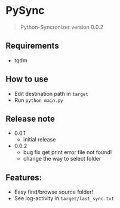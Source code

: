 # PySync

> Python-Syncronizer version 0.0.2

## Requirements

- tqdm

## How to use

- Edit destination path in `target`
- Run `python main.py`

## Release note

- 0.0.1
  - initial release
- 0.0.2
  - bug fix get print error file not found!
  - change the way to select folder

## Features:

- Easy find/browse source folder!
- See log-activity in `target/last_sync.txt`